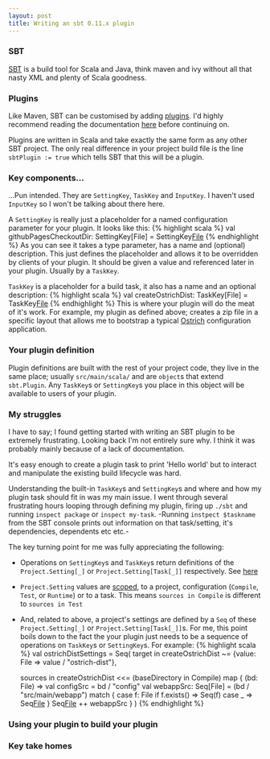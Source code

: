 ```yaml
---
layout: post
title: Writing an sbt 0.11.x plugin
---
```


### SBT
[SBT](https://github.com/harrah/xsbt/wiki) is a build tool for Scala and Java, think maven and ivy without all that nasty XML and plenty of Scala goodness.

### Plugins
Like Maven, SBT can be customised by adding [plugins](https://github.com/harrah/xsbt/wiki/Plugins). I'd highly recommend reading the documentation [here](https://github.com/harrah/xsbt/wiki/Plugins) before continuing on.

Plugins are written in Scala and take exactly the same form as any other SBT project. The only real difference in your project build file is the line `sbtPlugin := true` which tells SBT that this will be a plugin.

### Key components...
...Pun intended.
They are `SettingKey`, `TaskKey` and `InputKey`. I haven't used `InputKey` so I won't be talking about there here. 

A `SettingKey` is really just a placeholder for a named configuration parameter for your plugin. It looks like this:
{% highlight scala %}
val githubPagesCheckoutDir: SettingKey[File] = SettingKey[File]("gh-pages-dir",
		"The location of checkout out gh-pages to use for deploying to")
{% endhighlight %}
As you can see it takes a type parameter, has a name and (optional) description. This just defines the placeholder and allows it to be overridden by clients of your plugin. It should be given a value and referenced later in your plugin. Usually by a `TaskKey`.

`TaskKey` is a placeholder for a build task, it also has a name and an optional description:
{% highlight scala %}
val createOstrichDist: TaskKey[File] = TaskKey[File]("create-ostrich-dist",
   	"Create an Ostrich compatable distribution zip")
{% endhighlight %}
This is where your plugin will do the meat of it's work. For example, my plugin as defined above; creates a zip file in a specific layout that allows me to bootstrap a typical [Ostrich](https://github.com/twitter/ostrich) configuration application.

### Your plugin definition
Plugin definitions are built with the rest of your project code, they live in the same place; usually `src/main/scala/` and are `object`s that extend `sbt.Plugin`. Any `TaskKey`s or `SettingKey`s you place in this object will be available to users of your plugin.

### My struggles
I have to say; I found getting started with writing an SBT plugin to be extremely frustrating. Looking back I'm not entirely sure why. I think it was probably mainly because of a lack of documentation. 

It's easy enough to create a plugin task to print 'Hello world' but to interact and manipulate the existing build lifecycle was hard.

Understanding the built-in `TaskKey`s and `SettingKey`s and where and how my plugin task should fit in was my main issue. I went through several frustrating hours looping through defining my plugin, firing up `./sbt` and running `inspect package` or `inspect my-task`. -Running `instpect $taskname` from the SBT console prints out information on that task/setting, it's dependencies, dependents etc etc.-

The key turning point for me was fully appreciating the following:
- Operations on `SettingKey`s and `TaskKey`s return definitions of the `Project.Setting[_]` or `Project.Setting[Task[_]]` respectively. See [here](https://github.com/harrah/xsbt/wiki/Getting-Started-More-About-Settings)
- `Project.Setting` values are [scoped](https://github.com/harrah/xsbt/wiki/Getting-Started-Scopes), to a project, configuration (`Compile`, `Test`, or `Runtime`) or to a task. This means `sources in Compile` is different to `sources in Test`
- And, related to above, a project's settings are defined by a `Seq` of these `Project.Setting[_]` or `Project.Setting[Task[_]]`s. For me, this point boils down to the fact the your plugin just needs to be a sequence of operations on `TaskKey`s or `SettingKey`s. For example:
{% highlight scala %}
val ostrichDistSettings = Seq(
    target in createOstrichDist ~= {value: File => value / "ostrich-dist"},

    sources in createOstrichDist <<= (baseDirectory in Compile) map {
      (bd: File) =>
        val configSrc = bd / "config"
        val webappSrc: Seq[File] = (bd / "src/main/webapp") match {
          case f: File if f.exists() => Seq(f)
          case _ => Seq[File]()
        }
        Seq[File](configSrc) ++ webappSrc
    }
)
{% endhighlight %}

### Using your plugin to build your plugin

### Key take homes